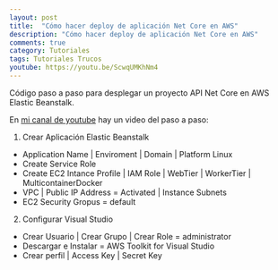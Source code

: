 ```yaml
---
layout: post
title:  "Cómo hacer deploy de aplicación Net Core en AWS"
description: "Cómo hacer deploy de aplicación Net Core en AWS"
comments: true
category: Tutoriales
tags: Tutoriales Trucos
youtube: https://youtu.be/ScwqUMKhNm4
---
```

Código paso a paso para desplegar un proyecto API Net Core en AWS Elastic Beanstalk.

En <a target="_blank" href="{{ page.youtube }}">mi canal de youtube</a> hay un video del paso a paso:

1. Crear Aplicación Elastic Beanstalk
- Application Name | Enviroment | Domain | Platform Linux
- Create Service Role
- Create EC2 Intance Profile | IAM Role | WebTier | WorkerTier | MulticontainerDocker
- VPC | Public IP Address = Activated | Instance Subnets 
- EC2 Security Gropus = default
 
2. Configurar Visual Studio
- Crear Usuario | Crear Grupo | Crear Role = administrator
- Descargar e Instalar = AWS Toolkit for Visual Studio
- Crear perfil | Access Key | Secret Key
